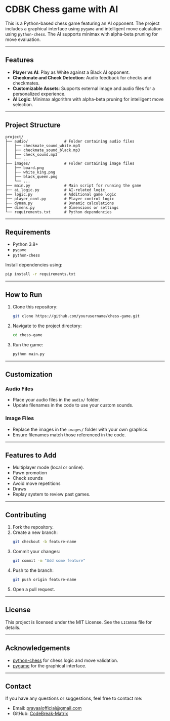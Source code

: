 # CDBK Chess game with AI

This is a Python-based chess game featuring an AI opponent. The project includes a graphical interface using `pygame` and intelligent move calculation using `python-chess`. The AI supports minimax with alpha-beta pruning for move evaluation.

---

## Features

- **Player vs AI**: Play as White against a Black AI opponent.
- **Checkmate and Check Detection**: Audio feedback for checks and checkmates.
- **Customizable Assets**: Supports external image and audio files for a personalized experience.
- **AI Logic**: Minimax algorithm with alpha-beta pruning for intelligent move selection.

---

## Project Structure

```
project/
├── audio/                # Folder containing audio files
│   ├── checkmate_sound_white.mp3
│   ├── checkmate_sound_black.mp3
│   ├── check_sound.mp3
│   └── ...
├── images/               # Folder containing image files
│   ├── board.png
│   ├── white_king.png
│   ├── black_queen.png
│   └── ...
├── main.py               # Main script for running the game
├── ai_logic.py           # AI-related logic
├── logic.py              # Additional game logic
├── player_cont.py        # Player control logic
├── dynam.py              # Dynamic calculations
├── dimens.py             # Dimensions or settings
└── requirements.txt      # Python dependencies
```

---

## Requirements

- Python 3.8+
- `pygame`
- `python-chess`

Install dependencies using:
```bash
pip install -r requirements.txt
```

---

## How to Run

1. Clone this repository:
   ```bash
   git clone https://github.com/yourusername/chess-game.git
   ```
2. Navigate to the project directory:
   ```bash
   cd chess-game
   ```
3. Run the game:
   ```bash
   python main.py
   ```

---

## Customization

### Audio Files
- Place your audio files in the `audio/` folder.
- Update filenames in the code to use your custom sounds.

### Image Files
- Replace the images in the `images/` folder with your own graphics.
- Ensure filenames match those referenced in the code.

---

## Features to Add

- Multiplayer mode (local or online).
- Pawn promotion
- Check sounds
- Avoid move repetitions
- Draws
- Replay system to review past games.

---

## Contributing

1. Fork the repository.
2. Create a new branch:
   ```bash
   git checkout -b feature-name
   ```
3. Commit your changes:
   ```bash
   git commit -m "Add some feature"
   ```
4. Push to the branch:
   ```bash
   git push origin feature-name
   ```
5. Open a pull request.

---

## License

This project is licensed under the MIT License. See the `LICENSE` file for details.

---

## Acknowledgements

- [python-chess](https://python-chess.readthedocs.io/) for chess logic and move validation.
- [pygame](https://www.pygame.org/) for the graphical interface.

---

## Contact

If you have any questions or suggestions, feel free to contact me:

- Email: pravaalofficial@gmail.com
- GitHub: [CodeBreak-Matrix](https://github.com/CodeBreak-Matrix)
